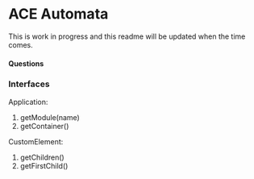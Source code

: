 # ACE Automata

This is work in progress and this readme will be updated when the time comes.


#### Questions


### Interfaces

Application:
1. getModule(name)
2. getContainer()

CustomElement:
1. getChildren()
2. getFirstChild()
